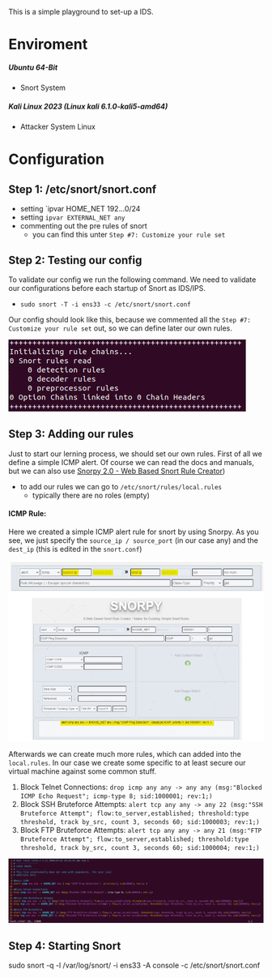 This is a simple playground to set-up a IDS. 


# Enviroment

##### Ubuntu 64-Bit 
- Snort System 

##### Kali Linux 2023 (Linux kali 6.1.0-kali5-amd64)
- Attacker System Linux 


# Configuration 

## Step 1: /etc/snort/snort.conf

- setting `ipvar HOME_NET 192.*.*.0/24 
- setting `ipvar EXTERNAL_NET any`
- commenting out the pre rules of snort  
	- you can find this unter `Step #7: Customize your rule set`



## Step 2: Testing our config 

To validate our config we run the following command. We need to validate our configurations before each startup of Snort as IDS/IPS. 

- `sudo snort -T -i ens33 -c /etc/snort/snort.conf`

Our config should look like this, because we commented all the `Step #7: Customize your rule set` out, so we can define later our own rules.

![Snort Rules](https://github.com/forty4sevenKaya/Snort_IDS-IPS/blob/main/screens/Pasted%20image%2020230514171510.png)




## Step 3: Adding our rules

Just to start our lerning process, we should set our own rules. First of all we define a simple ICMP alert. Of course we can read the docs and manuals, but we can also use [Snorpy 2.0 - Web Based Snort Rule Creator](http://snorpy.cyb3rs3c.net/))

+ to add our rules we can go to `/etc/snort/rules/local.rules` 
	+ typically there are no roles (empty) 

#### ICMP Rule: 
Here we created a simple ICMP alert rule for snort by using Snorpy. As you see, we just specify the `source_ip / source_port` (in our case any) and the `dest_ip` (this is edited in the `snort.conf`)  

![Snorpy](https://github.com/forty4sevenKaya/Snort_IDS-IPS/blob/main/screens/Pasted%20image%2020230514175150.png)

Afterwards we can create much more rules, which can added into the `local.rules`. In our case we create some specific to at least secure our virtual machine against some common stuff. 

1. Block Telnet Connections:
`drop icmp any any -> any any (msg:"Blocked ICMP Echo Request"; icmp-type 8; sid:1000001; rev:1;)`
2. Block SSH Bruteforce Attempts:
`alert tcp any any -> any 22 (msg:"SSH Bruteforce Attempt"; flow:to_server,established; threshold:type threshold, track by_src, count 3, seconds 60; sid:1000003; rev:1;)
`
3. Block FTP Bruteforce Attempts:
`alert tcp any any -> any 21 (msg:"FTP Bruteforce Attempt"; flow:to_server,established; threshold:type threshold, track by_src, count 3, seconds 60; sid:1000004; rev:1;)`

![Own Rules](https://github.com/forty4sevenKaya/Snort_IDS-IPS/blob/main/screens/Pasted%20image%2020230514181001.png)

## Step 4: Starting Snort 

sudo snort -q -l /var/log/snort/ -i ens33 -A console -c /etc/snort/snort.conf 
